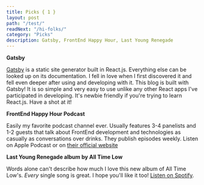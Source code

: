 ```yaml
---
title: Picks { 1 }
layout: post
path: "/test/"
readNext: "/hi-folks/"
category: "Picks"
description: Gatsby, FrontEnd Happy Hour, Last Young Renegade
---
```


**Gatsby**

<a href="https://github.com/gatsbyjs/gatsby" target="_blank">Gatsby</a> is a static site generator built in React.js. Everything else can be looked up on its documentation. I fell in love when I first discovered it and fell even deeper after using and developing with it. This blog is built with Gatsby! It is so simple and very easy to use unlike any other React apps I've participated in developing. It's newbie friendly if you're trying to learn React.js. Have a shot at it!


**FrontEnd Happy Hour Podcast**

Easily my favorite podcast channel ever. Usually features 3-4 panelists and 1-2 guests that talk about FrontEnd development and technologies as casually as conversations over drinks. They publish episodes weekly. Listen on Apple Podcast or on <a href="http://frontendhappyhour.com/" target="_blank">their official website</a>

**Last Young Renegade album by All Time Low**

Words alone can't describe how much I love this new album of All Time Low's. *Every* single song is great. I hope you'll like it too! <a href="https://open.spotify.com/album/0gpNGTVNivS2wB32tzV3OH" target="_blank">Listen on Spotify</a>.
